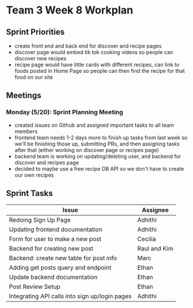 # Team 3 Week 8 Workplan

## Sprint Priorities

 - create front end and back end for discover and recipe pages
 - discover page would embed tik tok cooking videos so people can discover new recipes
 - recipe page would have little cards with different recipes, can link to foods posted in Home Page so people can then find the recipe for that food on our site

## Meetings 
### Monday (5/20): Sprint Planning Meeting ###
- created issues on Github and assigned important tasks to all team members
- frontend team needs 1-2 days more to finish up tasks from last week so we'll be finishing those up, submitting PRs, and then assigning tasks after that (either working on discover page or recipes page)
- backend team is working on updating/deleting user, and backend for discover and recipes page
- decided to maybe use a free recipe DB API so we don't have to create our own recipes


## Sprint Tasks ##
|           Issue     | Assignee    |
|-------------------- | ----------- |
| Redoing Sign Up Page | Adhithi    |
| Updating frontend documentation | Adhithi |
| Form for user to make a new post | Cecilia |
| Backend for creating new post | Raul and Kim |
| Backend: create new table for post info | Marc |
| Adding get posts query and endpoint | Ethan |
| Update backend documentation | Ethan |
| Post Review Setup | Ethan |
| Integrating API calls into sign up/login pages | Adhithi|

